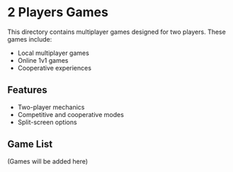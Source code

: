 # 2 Players Games

This directory contains multiplayer games designed for two players. These games include:
- Local multiplayer games
- Online 1v1 games
- Cooperative experiences

## Features
- Two-player mechanics
- Competitive and cooperative modes
- Split-screen options

## Game List
(Games will be added here) 